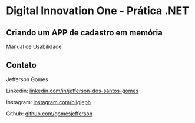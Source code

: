 # Digital Innovation One - Prática .NET

## Criando um APP de cadastro em memória

[Manual de Usabilidade](App-de-Cadastro-de-Series.pdf)

## Contato

Jefferson Gomes

Linkedin:  [linkedin.com/in/jefferson-dos-santos-gomes](http://https://www.linkedin.com/in/jefferson-dos-santos-gomes)

Instagram:  [instagram.com/biigjeph](https://instagram.com/biigjeph)

Github:  [github.com/gomesjefferson](https://github.com/gomesjefferson)
